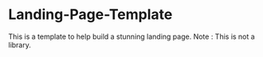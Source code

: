 # Landing-Page-Template
This is a template to help build a stunning landing page. Note : This is not a library.
